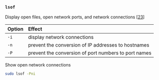 ### `lsof`
Display open files, open network ports, and network connections [[23](sources.md)]

Option  | Effect
:---    | :---
`-i`    | display network connections
`-n`    | prevent the conversion of IP addresses to hostnames
`-P`    | prevent the conversion of port numbers to port names

Show open network connections
```sh
sudo lsof -Pni
```
